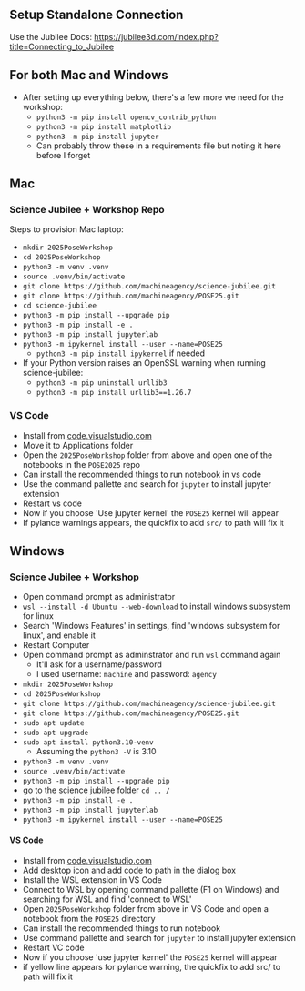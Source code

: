 ## Setup Standalone Connection
Use the Jubilee Docs: https://jubilee3d.com/index.php?title=Connecting_to_Jubilee

## For both Mac and Windows
- After setting up everything below, there's a few more we need for the workshop:
  - `python3 -m pip install opencv_contrib_python`
  - `python3 -m pip install matplotlib`
  - `python3 -m pip install jupyter`
  - Can probably throw these in a requirements file but noting it here before I forget

## Mac
### Science Jubilee + Workshop Repo
Steps to provision Mac laptop:
- `mkdir 2025PoseWorkshop`
- `cd 2025PoseWorkshop`
- `python3 -m venv .venv`
- `source .venv/bin/activate`
- `git clone https://github.com/machineagency/science-jubilee.git`
- `git clone https://github.com/machineagency/POSE25.git`
- `cd science-jubilee`
- `python3 -m pip install --upgrade pip`
- `python3 -m pip install -e .`
- `python3 -m pip install jupyterlab`
- `python3 -m ipykernel install --user --name=POSE25`
  - `python3 -m pip install ipykernel` if needed
- If your Python version raises an OpenSSL warning when running science-jubilee:
	- `python3 -m pip uninstall urllib3`
	- `python3 -m pip install urllib3==1.26.7`
  
### VS Code
- Install from [code.visualstudio.com](code.visualstudio.com)
- Move it to Applications folder
- Open the `2025PoseWorkshop` folder from above and open one of the notebooks in the `POSE2025` repo
- Can install the recommended things to run notebook in vs code
- Use the command pallette and search for `jupyter` to install jupyter extension
- Restart vs code
- Now if you choose 'Use jupyter kernel' the `POSE25` kernel will appear
- If pylance warnings appears, the quickfix to add `src/` to path will fix it

## Windows
### Science Jubilee + Workshop
- Open command prompt as administrator
- `wsl --install -d Ubuntu --web-download` to install windows subsystem for linux
- Search 'Windows Features' in settings, find 'windows subsystem for linux', and enable it
- Restart Computer
- Open command prompt as adminstrator and run `wsl` command again
  - It'll ask for a username/password
  - I used username: `machine` and password: `agency`
- `mkdir 2025PoseWorkshop`
- `cd 2025PoseWorkshop`
- `git clone https://github.com/machineagency/science-jubilee.git`
- `git clone https://github.com/machineagency/POSE25.git`
- `sudo apt update`
- `sudo apt upgrade`
- `sudo apt install python3.10-venv`
  - Assuming the `python3 -V` is 3.10
- `python3 -m venv .venv`
- `source .venv/bin/activate`
- `python3 -m pip install --upgrade pip`
- go to the science jubilee folder `cd .. /`
- `python3 -m pip install -e .`
- `python3 -m pip install jupyterlab`
- `python3 -m ipykernel install --user --name=POSE25`

#### VS Code
- Install from [code.visualstudio.com](code.visualstudio.com)
- Add desktop icon and add code to path in the dialog box
- Install the WSL extension in VS Code
- Connect to WSL by opening command pallette (F1 on Windows) and searching for WSL and find 'connect to WSL'
- Open `2025PoseWorkshop` folder from above in VS Code and open a notebook from the `POSE25` directory
- Can install the recommended things to run notebook
- Use command pallette and search for `jupyter` to install jupyter extension
- Restart VC code
- Now if you choose 'use jupyter kernel' the `POSE25` kernel will appear
- if yellow line appears for pylance warning, the quickfix to add src/ to path will fix it
